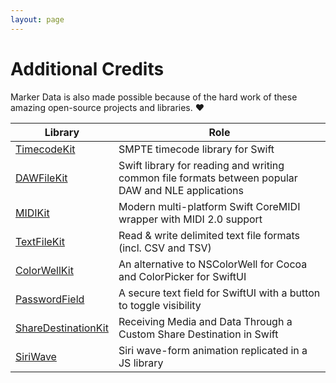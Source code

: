 ```yaml
---
layout: page
---
```

# Additional Credits

Marker Data is also made possible because of the hard work of these amazing open-source projects and libraries. :heart:

| Library | Role |
|---|---|
| [TimecodeKit](https://github.com/orchetect/TimecodeKit) | SMPTE timecode library for Swift |
| [DAWFileKit](https://github.com/orchetect/DAWFileKit) | Swift library for reading and writing common file formats between popular DAW and NLE applications |
| [MIDIKit](https://github.com/orchetect/MIDIKit) | Modern multi-platform Swift CoreMIDI wrapper with MIDI 2.0 support |
| [TextFileKit](https://github.com/orchetect/TextFileKit) | Read & write delimited text file formats (incl. CSV and TSV) |
| [ColorWellKit](https://github.com/jordanbaird/ColorWellKit) | An alternative to NSColorWell for Cocoa and ColorPicker for SwiftUI |
| [PasswordField](https://github.com/MrAsterisco/PasswordField) | A secure text field for SwiftUI with a button to toggle visibility |
| [ShareDestinationKit](https://github.com/latenitefilms/ShareDestinationKit) | Receiving Media and Data Through a Custom Share Destination in Swift |
| [SiriWave](https://github.com/kopiro/siriwave) | Siri wave-form animation replicated in a JS library |